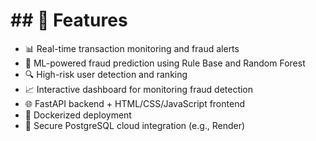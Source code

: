 # ## 🚀 Features

- 📊 Real-time transaction monitoring and fraud alerts
- 🧠 ML-powered fraud prediction using Rule Base and Random Forest
- 🔍 High-risk user detection and ranking
- 📈 Interactive dashboard for monitoring fraud detection
- 🌐 FastAPI backend + HTML/CSS/JavaScript frontend
- 🐳 Dockerized deployment
- 🔐 Secure PostgreSQL cloud integration (e.g., Render)
